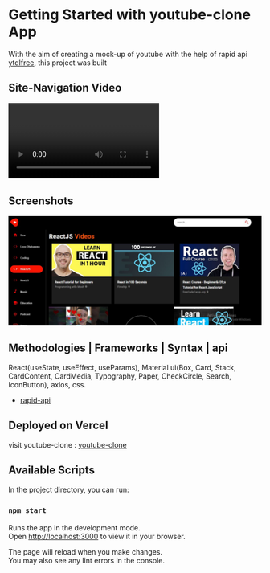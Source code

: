 # Getting Started with youtube-clone App

With the aim of creating a mock-up of youtube with the help of rapid api [ytdlfree](https://rapidapi.com/ytdlfree/api/youtube-v31), this project was built

## Site-Navigation Video

[<video src="youtube-clone%20(1).mp4" controls title="Title"></video>](https://github.com/dvelatcodes/youtube_clone/assets/100165811/86a1f00d-25a2-44d4-8d37-61f8d8db8207)

## Screenshots

![Alt text](youtube-web.JPG)

## Methodologies | Frameworks | Syntax | api

React(useState, useEffect, useParams), Material ui(Box, Card, Stack, CardContent, CardMedia, Typography, Paper, CheckCircle, Search, IconButton), axios, css.

- [rapid-api](https://rapidapi.com/hub)

## Deployed on Vercel

visit youtube-clone : [youtube-clone](https://youtube-clone-gilt-rho.vercel.app/)

## Available Scripts

In the project directory, you can run:

### `npm start`

Runs the app in the development mode.\
Open [http://localhost:3000](http://localhost:3000) to view it in your browser.

The page will reload when you make changes.\
You may also see any lint errors in the console.
